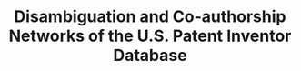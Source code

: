 ---
layout: default
citation: 'Ronald Lai; Alexander D''Amour; Amy Yu; Ye Sun; Lee Fleming, 2011, "Disambiguation
  and Co-authorship Networks of the U.S. Patent Inventor Database (1975 - 2010)",
  https://doi.org/10.7910/DVN/5F1RRI, Harvard Dataverse, V5, UNF:5:RqsI3LsQEYLHkkg5jG/jRg==
  [fileUNF] '
code: https://github.com/funginstitute/downloads
cost: None
description: Name disambiguation of US inventors, 1975-2010
doi: https://doi.org/10.7910/DVN/5F1RRI
location: https://dataverse.harvard.edu/dataset.xhtml?persistentId=doi:10.7910/DVN/5F1RRI
record_creation_timestamp: 5/14/2022 14:41:04
shortname: co_authorship_disambiguation
tags: coauthor network
terms_of_use: CC0 - "Public Domain Dedication"
title: Disambiguation and Co-authorship Networks of the U.S. Patent Inventor Database
uuid: a238826e-8135-4b6d-8b59-615fc9769f03
---